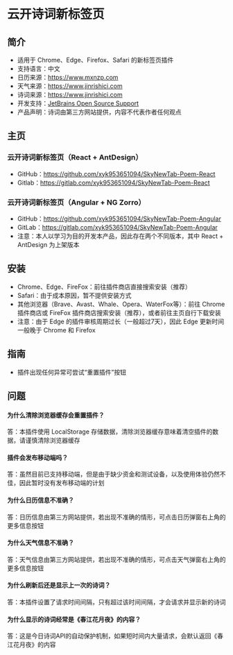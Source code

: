 # 云开诗词新标签页

## 简介
* 适用于 Chrome、Edge、Firefox、Safari 的新标签页插件
* 支持语言：中文
* 日历来源：https://www.mxnzp.com
* 天气来源：https://www.jinrishici.com
* 诗词来源：https://www.jinrishici.com
* 开发支持：[JetBrains Open Source Support](https://jb.gg/OpenSourceSupport)
* 产品声明：诗词由第三方网站提供，内容不代表作者任何观点 

## 主页
### 云开诗词新标签页（React + AntDesign）
* GitHub：https://github.com/xyk953651094/SkyNewTab-Poem-React
* Gitlab：https://gitlab.com/xyk953651094/SkyNewTab-Poem-React
### 云开诗词新标签页（Angular + NG Zorro）
* GitHub：https://github.com/xyk953651094/SkyNewTab-Poem-Angular
* GitLab：https://gitlab.com/xyk953651094/SkyNewTab-Poem-Angular
* 注意：本人以学习为目的开发本产品，因此存在两个不同版本，其中 React + AntDesign 为上架版本

## 安装
* Chrome、Edge、FireFox：前往插件商店直接搜索安装（推荐）
* Safari：由于成本原因，暂不提供安装方式
* 其他浏览器（Brave、Avast、Whale、Opera、WaterFox等）：前往 Chrome 插件商店或 FireFox 插件商店搜索安装（推荐），或者前往主页自行下载安装
* 注意：由于 Edge 的插件审核周期过长（一般超过7天），因此 Edge 更新时间一般晚于 Chrome 和 Firefox

## 指南
* 插件出现任何异常可尝试“重置插件”按钮

## 问题
#### 为什么清除浏览器缓存会重置插件？
答：本插件使用 LocalStorage 存储数据，清除浏览器缓存意味着清空插件的数据，请谨慎清除浏览器缓存
#### 插件会发布移动端吗？
答：虽然目前已支持移动端，但是由于缺少资金和测试设备，以及使用体验仍然不佳，因此暂时没有发布移动端的计划
#### 为什么日历信息不准确？
答：日历信息由第三方网站提供，若出现不准确的情形，可点击日历弹窗右上角的更多信息按钮
#### 为什么天气信息不准确？
答：天气信息由第三方网站提供，若出现不准确的情形，可点击天气弹窗右上角的更多信息按钮
#### 为什么刷新后还是显示上一次的诗词？
答：本插件设置了请求时间间隔，只有超过该时间间隔，才会请求并显示新的诗词
#### 为什么显示的诗词经常是《春江花月夜》的内容？
答：这是今日诗词API的自动保护机制，如果短时间内大量请求，会默认返回《春江花月夜》的内容
